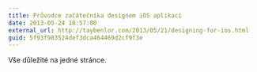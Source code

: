```yaml
---
title: Průvodce začátečníka designem iOS aplikací
date: 2013-05-24 18:57:00
external_url: http://taybenlor.com/2013/05/21/designing-for-ios.html
guid: 5f93f983524def3dca464469d2cf9f3e
---
```


Vše důležité na jedné stránce.
